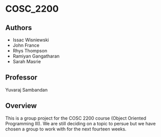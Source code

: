 # COSC_2200
## Authors
  - Issac Wisniewski
  - John France
  - Rhys Thompson
  - Ramiyan Gangatharan
  - Sarah Masrie
## Professor
Yuvaraj Sambandan

## Overview
This is a group project for the COSC 2200 course (Object Oriented Programming III). We are still deciding on a topic to persue but we have chosen a group to work with for the next fourteen weeks.
